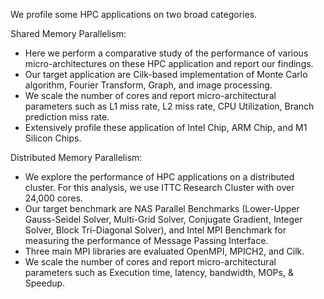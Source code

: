 We profile some HPC applications on two broad categories.

Shared Memory Parallelism:
- Here we perform a comparative study of the performance of various micro-architectures on these HPC application and report our findings.
- Our target application are Cilk-based implementation of Monte Carlo algorithm, Fourier Transform, Graph, and image processing.
- We scale the number of cores and report micro-architectural parameters such as L1 miss rate, L2 miss rate, CPU Utilization, Branch prediction miss rate.
- Extensively profile these application of Intel Chip, ARM Chip, and M1 Silicon Chips.

Distributed Memory Parallelism:
- We explore the performance of HPC applications on a distributed cluster. For this analysis, we use ITTC Research Cluster with over 24,000 cores.
- Our target benchmark are NAS Parallel Benchmarks (Lower-Upper Gauss-Seidel Solver, Multi-Grid Solver, Conjugate Gradient, Integer Solver, Block Tri-Diagonal Solver), and Intel MPI Benchmark for measuring the performance of Message Passing Interface.
- Three main MPI libraries are evaluated OpenMPI, MPICH2, and Cilk.
- We scale the number of cores and report micro-architectural parameters such as Execution time, latency, bandwidth, MOPs, & Speedup.

